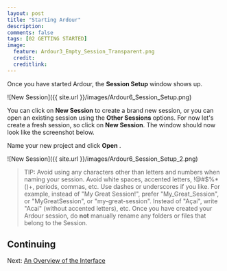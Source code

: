 ```yaml
---
layout: post
title: "Starting Ardour"
description:
comments: false 
tags: [02 GETTING STARTED]
image:
  feature: Ardour3_Empty_Session_Transparent.png
  credit:  
  creditlink:  
---
```


Once you have started Ardour, the **Session Setup** window shows up.

![New Session]({{ site.url }}/images/Ardour6_Session_Setup.png)

You can click on **New Session** to create a brand new session, or you
can open an existing session using the **Other Sessions** options. For now let's create a fresh session, so click on **New Session**. The window should now look like the screenshot below.

Name your new project and click **Open** .

![New Session]({{ site.url }}/images/Ardour6_Session_Setup_2.png)

> TIP: Avoid using any characters other than letters and numbers when naming your session. Avoid white spaces, accented letters, !@#$%*()+, periods, commas, etc. Use dashes or underscores if you like. For example, instead of "My Great Session!", prefer "My_Great_Session", or "MyGreatSession", or "my-great-session". Instead of "Açaí", write "Acai" (without accented letters), etc. Once you have created your Ardour session, do **not** manually rename any folders or files that belong to the Session.

## Continuing

Next: [An Overview of the Interface](../an-overview-of-the-interface)
